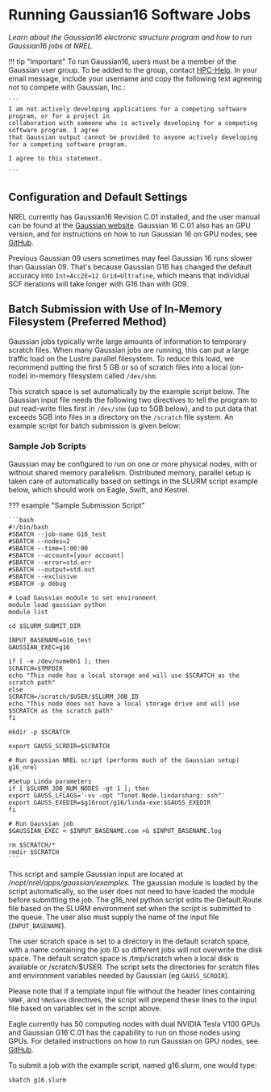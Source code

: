 # Running Gaussian16 Software Jobs

*Learn about the Gaussian16 electronic structure program and how to run Gaussian16 jobs at NREL.*

!!! tip "Important"
	 To run Gaussian16, users must be a member of the Gaussian user group. To be added to the group, contact [HPC-Help](mailto:hpc-help@nrel.gov). In your email message, include your username and copy the following text agreeing not to compete with Gaussian, Inc.:

	```
	I am not actively developing applications for a competing software program, or for a project in 
	collaboration with someone who is actively developing for a competing software program. I agree 
	that Gaussian output cannot be provided to anyone actively developing for a competing software program.

  	I agree to this statement.

  	```

## Configuration and Default Settings

NREL currently has Gaussian16 Revision C.01 installed, and the user manual can be found at the [Gaussian website](https://gaussian.com/man).  Gaussian 16 C.01 also has an GPU version, and for instructions on how to run Gaussian 16 on GPU nodes, see [GitHub](https://github.nrel.gov/hlong/Gaussian_GPU).

Previous Gaussian 09 users sometimes may feel Gaussian 16 runs slower than Gaussian 09. That's because Gaussian G16 has changed the default accuracy into `Int=Acc2E=12 Grid=Ultrafine`, which means that individual SCF iterations will take longer with G16 than with G09. 

## Batch Submission with Use of In-Memory Filesystem (Preferred Method)

Gaussian jobs typically write large amounts of information to temporary scratch files. When many Gaussian jobs are running, this can put a large traffic load on the Lustre parallel filesystem. To reduce this load, we recommend putting the first 5 GB or so of scratch files into a local (on-node) in-memory filesystem called `/dev/shm`.

This scratch space is set automatically by the example script below. The Gaussian input file needs the following two directives to tell the program to put read-write files first in `/dev/shm` (up to 5GB below), and to put data that exceeds 5GB into files in a directory on the `/scratch` file system. An example script for batch submission is given below: 

### Sample Job Scripts

Gaussian may be configured to run on one or more physical nodes, with or without shared memory parallelism. Distributed memory, parallel setup is taken care of automatically based on settings in the SLURM script example below, which should work on Eagle, Swift, and Kestrel.

??? example "Sample Submission Script"

	```bash
	#!/bin/bash
	#SBATCH --job-name G16_test
	#SBATCH --nodes=2
	#SBATCH --time=1:00:00
	#SBATCH --account=[your account]
	#SBATCH --error=std.err
	#SBATCH --output=std.out
	#SBATCH --exclusive
	#SBATCH -p debug
	
	# Load Gaussian module to set environment
	module load gaussian python
	module list
	
	cd $SLURM_SUBMIT_DIR
	
	INPUT_BASENAME=G16_test
	GAUSSIAN_EXEC=g16
	
	if [ -e /dev/nvme0n1 ]; then
	SCRATCH=$TMPDIR
	echo "This node has a local storage and will use $SCRATCH as the scratch path"
	else
	SCRATCH=/scratch/$USER/$SLURM_JOB_ID
	echo "This node does not have a local storage drive and will use $SCRATCH as the scratch path"
	fi
	
	mkdir -p $SCRATCH
	
	export GAUSS_SCRDIR=$SCRATCH
	
	# Run gaussian NREL script (performs much of the Gaussian setup)
	g16_nrel
	
	#Setup Linda parameters
	if [ $SLURM_JOB_NUM_NODES -gt 1 ]; then 
	export GAUSS_LFLAGS='-vv -opt "Tsnet.Node.lindarsharg: ssh"' 
	export GAUSS_EXEDIR=$g16root/g16/linda-exe:$GAUSS_EXEDIR 
	fi 
	
	# Run Gaussian job 
	$GAUSSIAN_EXEC < $INPUT_BASENAME.com >& $INPUT_BASENAME.log 
	
	rm $SCRATCH/*
	rmdir $SCRATCH
	```

This script and sample Gaussian input are located at */nopt/nrel/apps/gaussian/examples*. The gaussian module is loaded by the script automatically, so the user does not need to have loaded the module before submitting the job. The g16_nrel python script edits the Default.Route file based on the SLURM environment set when the script is submitted to the queue. The user also must supply the name of the input file (`INPUT_BASENAME`). 

The user scratch space is set to a directory in the default scratch space, with a name containing the job ID so different jobs will not overwrite the disk space. The default scratch space is /tmp/scratch when a local disk is available or /scratch/$USER. The script sets the directories for scratch files and environment variables needed by Gaussian (eg `GAUSS_SCRDIR`).

Please note that if a template input file without the header lines containing `%RWF`, and  `%NoSave` directives, the script will prepend these lines to the input file based on variables set in the script above. 

Eagle currently has 50 computing nodes with dual NVIDIA Tesla V100 GPUs and Gaussian G16 C.01 has the capability to run on those nodes using GPUs. For detailed instructions on how to run Gaussian on GPU nodes, see [GitHub](https://github.nrel.gov/hlong/Gaussian_GPU). 

To submit a job with the example script, named g16.slurm, one would type:

`sbatch g16.slurm`

